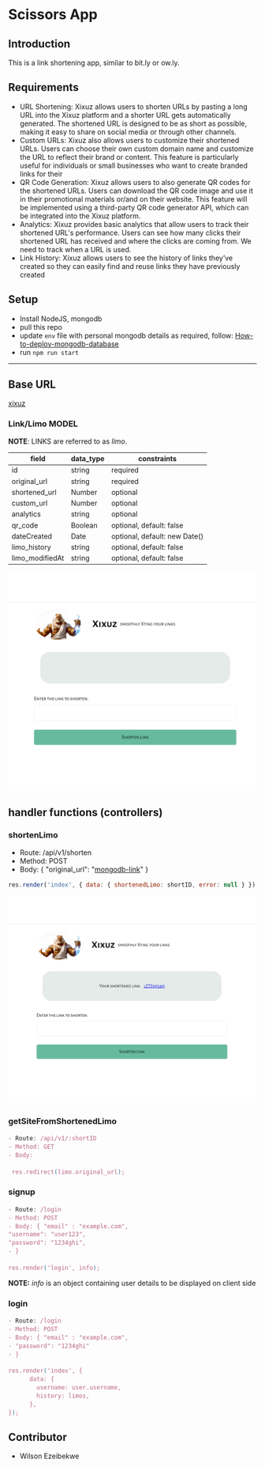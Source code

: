 # **Scissors App**

## Introduction

This is a link shortening app, similar to bit.ly or ow.ly.

## Requirements

- URL Shortening:
  Xixuz allows users to shorten URLs by pasting a long URL into the Xixuz platform and a
  shorter URL gets automatically generated. The shortened URL is designed to be as short as
  possible, making it easy to share on social media or through other channels.
- Custom URLs:
  Xixuz also allows users to customize their shortened URLs. Users can choose their own
  custom domain name and customize the URL to reflect their brand or content. This feature is
  particularly useful for individuals or small businesses who want to create branded links for their
- QR Code Generation:
  Xixuz allows users to also generate QR codes for the shortened URLs. Users can download
  the QR code image and use it in their promotional materials or/and on their website. This
  feature will be implemented using a third-party QR code generator API, which can be integrated
  into the Xixuz platform.
- Analytics:
  Xixuz provides basic analytics that allow users to track their shortened URL's performance.
  Users can see how many clicks their shortened URL has received and where the clicks are
  coming from. We need to track when a URL is used.
- Link History:
  Xixuz allows users to see the history of links they’ve created so they can easily find and reuse
  links they have previously created

## Setup

- Install NodeJS, mongodb
- pull this repo
- update `env` file with personal mongodb details as required, follow: [How-to-deploy-mongodb-database](https://www.freecodecamp.org/news/learn-mongodb-a4ce205e7739/)
- run `npm run start`

---

## Base URL

[xixuz](https://xixuz.onrender.com/)

### Link/Limo MODEL

**NOTE**: LINKS are referred to as _limo_.

| field           | data_type | constraints                   |
| --------------- | --------- | ----------------------------- |
| id              | string    | required                      |
| original_url    | string    | required                      |
| shortened_url   | Number    | optional                      |
| custom_url      | Number    | optional                      |
| analytics       | string    | optional                      |
| qr_code         | Boolean   | optional, default: false      |
| dateCreated     | Date      | optional, default: new Date() |
| limo_history    | string    | optional, default: false      |
| limo_modifiedAt | string    | optional, default: false      |

![Scissors Landing page - name request.](./public/imgs/site-image-1.png)

## handler functions (controllers)

### shortenLimo

- Route: /api/v1/shorten
- Method: POST
- Body: {
  "original_url": "[mongodb-link](https://cloud.mongodb.com/v2/)"
  }

```JavaScript
res.render('index', { data: { shortenedLimo: shortID, error: null } });
```

![Sissors return message.](./public/imgs/site-image-2.png)

### getSiteFromShortenedLimo

```JavaScript
- Route: /api/v1/:shortID
- Method: GET
- Body:

 res.redirect(limo.original_url);
```

### signup

```JavaScript
- Route: /login
- Method: POST
- Body: { "email" : "example.com",
"username": "user123",
"password": "1234ghi",
- }

res.render('login', info);
```

**NOTE:** _info_ is an object containing user details to be displayed on client side

### login

```JavaScript
- Route: /login
- Method: POST
- Body: { "email" : "example.com",
- "password": "1234ghi"
- }

res.render('index', {
      data: {
        username: user.username,
        history: limos,
      },
});
```

## Contributor

- Wilson Ezeibekwe

```

```
